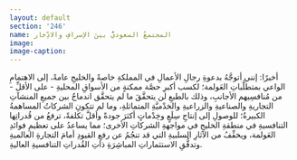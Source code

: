 ```yaml
---
layout: default
section: '246'
name: المجتمعُ السعوديُّ بينَ الإسرافِ والادِّخار
image:
image-caption:
---
```

أخيرًا: إنني أتوجَّهُ بدعوةِ رجالِ الأعمالِ في المملكةِ خاصةً والخليجِ عامةً، إلى الاهتمامِ الواعي بمتطلَّباتِ العَولمة؛ لكسب أكبرِ حصَّة ممكنةٍ من الأسواقِ المحليةِ - على الأقلِّ - من مُنافسِيهم الأجانبِ، وذلك بالطبعِ لن يتحقَّقَ ما لم يتحقَّق اندماجٌ بين جميعِ المنشآتِ التجاريةِ والصناعيةِ والزراعيةِ والخدْميَّةِ المتماثلةِ، وما لم تتكونِ الشركاتُ المساهمةُ الكبيرةُ؛ للوصولِ إلى إنتاجِ سِلَعٍ وخِدْماتٍ أكثرَ جودةً وأقلَّ تكلفةً، ترفعُ من قُدراتِها التنافسيةِ في منطقةِ الخليجِ في مواجهةِ الشركاتِ الأخرى؛ مما يساعدُ على تعظيمِ فوائدِ العَولمة، ويخفِّفُ من الآثارِ السلبيةِ التي قد تنجُمُ عن رفعِ القيودِ أمامَ التجارةِ العالميةِ وتدفُّقِ الاستثماراتِ المباشِرَةِ ذاتِ القُدراتِ التنافسيةِ العاليةِ.